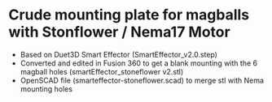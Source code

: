 # Crude mounting plate for magballs with Stonflower / Nema17 Motor

- Based on Duet3D Smart Effector (SmartEffector_v2.0.step)
- Converted and edited in Fusion 360 to get a blank mounting with the 6 magball holes (smartEffector_stoneflower v2.stl)
- OpenSCAD file (smarteffector-stoneflower.scad) to merge stl with Nema mounting holes

